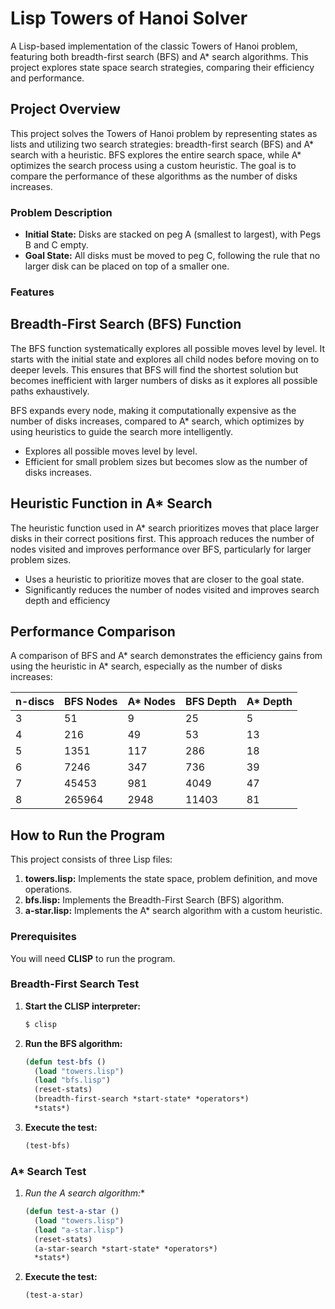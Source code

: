 # Lisp Towers of Hanoi Solver

A Lisp-based implementation of the classic Towers of Hanoi problem, featuring both breadth-first search (BFS) and A* search algorithms. This project explores state space search strategies, comparing their efficiency and performance.

## Project Overview

This project solves the Towers of Hanoi problem by representing states as lists and utilizing two search strategies: breadth-first search (BFS) and A* search with a heuristic. BFS explores the entire search space, while A* optimizes the search process using a custom heuristic. The goal is to compare the performance of these algorithms as the number of disks increases.

### Problem Description

- **Initial State:** Disks are stacked on peg A (smallest to largest), with Pegs B and C empty.
- **Goal State:** All disks must be moved to peg C, following the rule that no larger disk can be placed on top of a smaller one.

### Features

## Breadth-First Search (BFS) Function

The BFS function systematically explores all possible moves level by level. It starts with the initial state and explores all child nodes before moving on to deeper levels. This ensures that BFS will find the shortest solution but becomes inefficient with larger numbers of disks as it explores all possible paths exhaustively.

BFS expands every node, making it computationally expensive as the number of disks increases, compared to A* search, which optimizes by using heuristics to guide the search more intelligently.

- Explores all possible moves level by level.
- Efficient for small problem sizes but becomes slow as the number of disks increases.

## Heuristic Function in A* Search

The heuristic function used in A* search prioritizes moves that place larger disks in their correct positions first. This approach reduces the number of nodes visited and improves performance over BFS, particularly for larger problem sizes.

- Uses a heuristic to prioritize moves that are closer to the goal state.
- Significantly reduces the number of nodes visited and improves search depth and efficiency

## Performance Comparison

A comparison of BFS and A* search demonstrates the efficiency gains from using the heuristic in A* search, especially as the number of disks increases:

| n-discs | BFS Nodes | A* Nodes | BFS Depth | A* Depth |
|---------|-----------|----------|-----------|----------|
| 3       | 51        | 9        | 25        | 5        |
| 4       | 216       | 49       | 53        | 13       |
| 5       | 1351      | 117      | 286       | 18       |
| 6       | 7246      | 347      | 736       | 39       |
| 7       | 45453     | 981      | 4049      | 47       |
| 8       | 265964    | 2948     | 11403     | 81       |

## How to Run the Program

This project consists of three Lisp files:

1. **towers.lisp:** Implements the state space, problem definition, and move operations.
2. **bfs.lisp:** Implements the Breadth-First Search (BFS) algorithm.
3. **a-star.lisp:** Implements the A* search algorithm with a custom heuristic.

### Prerequisites

You will need **CLISP** to run the program.

### Breadth-First Search Test

1. **Start the CLISP interpreter:**
   ```bash
   $ clisp
   ```

2. **Run the BFS algorithm:**
   ```lisp
   (defun test-bfs ()
     (load "towers.lisp")
     (load "bfs.lisp")
     (reset-stats)
     (breadth-first-search *start-state* *operators*)
     *stats*)
   ```

3. **Execute the test:**
   ```lisp
   (test-bfs)
   ```

### A* Search Test

1. **Run the A* search algorithm:**
   ```lisp
   (defun test-a-star ()
     (load "towers.lisp")
     (load "a-star.lisp")
     (reset-stats)
     (a-star-search *start-state* *operators*)
     *stats*)
   ```

2. **Execute the test:**
   ```lisp
   (test-a-star)
   ```
